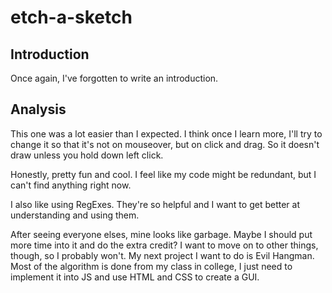 # etch-a-sketch


## Introduction

Once again, I've forgotten to write an introduction.

## Analysis

This one was a lot easier than I expected. I think once I learn more, I'll try to change it so that it's not on mouseover, but on click and drag. So it doesn't draw unless you hold down left click.

Honestly, pretty fun and cool. I feel like my code might be redundant, but I can't find anything right now.

I also like using RegExes. They're so helpful and I want to get better at understanding and using them.

After seeing everyone elses, mine looks like garbage. Maybe I should put more time into it and do the extra credit? I want to move on to other things, though, so I probably won't. My next project I want to do is Evil Hangman. Most of the algorithm is done from my class in college, I just need to implement it into JS and use HTML and CSS to create a GUI.